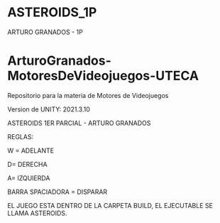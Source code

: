 # ASTEROIDS_1P
ARTURO GRANADOS - 1P 


# ArturoGranados-MotoresDeVideojuegos-UTECA
Repositorio para la materia de Motores de Videojuegos

Version de UNITY: 2021.3.10

ASTEROIDS 1ER PARCIAL - ARTURO GRANADOS

REGLAS:

W = ADELANTE

D= DERECHA

A= IZQUIERDA

BARRA SPACIADORA = DISPARAR


EL JUEGO ESTA DENTRO DE LA CARPETA BUILD, EL EJECUTABLE SE LLAMA ASTEROIDS.
